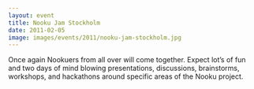 ```yaml
---
layout: event
title: Nooku Jam Stockholm
date: 2011-02-05
image: images/events/2011/nooku-jam-stockholm.jpg
---
```


Once again Nookuers from all over will come together. Expect lot’s of fun and two days of mind blowing presentations,
discussions, brainstorms, workshops, and hackathons around specific areas of the Nooku project.